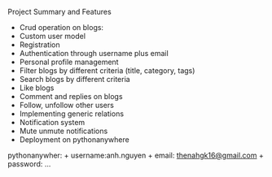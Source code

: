 Project Summary and Features
  + Crud operation on blogs: 
  + Custom user model
  + Registration
  + Authentication through username plus email
  + Personal profile management
  + Filter blogs by different criteria (title, category, tags)
  + Search blogs by different criteria
  + Like blogs
  + Comment and replies on blogs
  + Follow,  unfollow other users
  + Implementing generic relations
  + Notification system
  + Mute unmute notifications
  + Deployment on pythonanywhere

pythonanywher:
    + username:anh.nguyen
    + email: thenahgk16@gmail.com
    + password: ...



